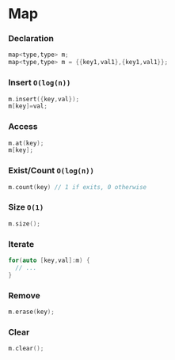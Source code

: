 # Map

### Declaration
```cpp
map<type,type> m;
map<type,type> m = {{key1,val1},{key1,val1}};
```

### Insert `O(log(n))`
```cpp
m.insert({key,val});
m[key]=val;
```

### Access
```cpp
m.at(key);
m[key];
```
### Exist/Count `O(log(n))`
```cpp
m.count(key) // 1 if exits, 0 otherwise
```

### Size `O(1)`
```cpp
m.size();
```

### Iterate
```cpp
for(auto [key,val]:m) {
  // ...
}
```

### Remove
```cpp
m.erase(key);
```

### Clear
```cpp
m.clear();
```